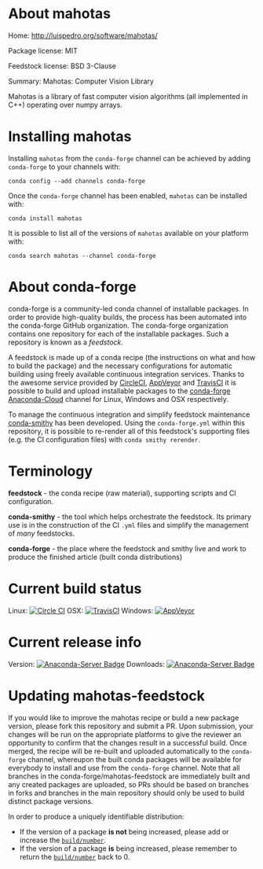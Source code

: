 About mahotas
=============

Home: http://luispedro.org/software/mahotas/

Package license: MIT

Feedstock license: BSD 3-Clause

Summary: Mahotas: Computer Vision Library

Mahotas is a library of fast computer vision algorithms
(all implemented in C++) operating over numpy arrays.


Installing mahotas
==================

Installing `mahotas` from the `conda-forge` channel can be achieved by adding `conda-forge` to your channels with:

```
conda config --add channels conda-forge
```

Once the `conda-forge` channel has been enabled, `mahotas` can be installed with:

```
conda install mahotas
```

It is possible to list all of the versions of `mahotas` available on your platform with:

```
conda search mahotas --channel conda-forge
```



About conda-forge
=================

conda-forge is a community-led conda channel of installable packages.
In order to provide high-quality builds, the process has been automated into the
conda-forge GitHub organization. The conda-forge organization contains one repository
for each of the installable packages. Such a repository is known as a *feedstock*.

A feedstock is made up of a conda recipe (the instructions on what and how to build
the package) and the necessary configurations for automatic building using freely
available continuous integration services. Thanks to the awesome service provided by
[CircleCI](https://circleci.com/), [AppVeyor](http://www.appveyor.com/)
and [TravisCI](https://travis-ci.org/) it is possible to build and upload installable
packages to the [conda-forge](https://anaconda.org/conda-forge)
[Anaconda-Cloud](http://docs.anaconda.org/) channel for Linux, Windows and OSX respectively.

To manage the continuous integration and simplify feedstock maintenance
[conda-smithy](http://github.com/conda-forge/conda-smithy) has been developed.
Using the ``conda-forge.yml`` within this repository, it is possible to re-render all of
this feedstock's supporting files (e.g. the CI configuration files) with ``conda smithy rerender``.


Terminology
===========

**feedstock** - the conda recipe (raw material), supporting scripts and CI configuration.

**conda-smithy** - the tool which helps orchestrate the feedstock.
                   Its primary use is in the construction of the CI ``.yml`` files
                   and simplify the management of *many* feedstocks.

**conda-forge** - the place where the feedstock and smithy live and work to
                  produce the finished article (built conda distributions)

Current build status
====================

Linux: [![Circle CI](https://circleci.com/gh/conda-forge/mahotas-feedstock.svg?style=shield)](https://circleci.com/gh/conda-forge/mahotas-feedstock)
OSX: [![TravisCI](https://travis-ci.org/conda-forge/mahotas-feedstock.svg?branch=master)](https://travis-ci.org/conda-forge/mahotas-feedstock)
Windows: [![AppVeyor](https://ci.appveyor.com/api/projects/status/github/conda-forge/mahotas-feedstock?svg=True)](https://ci.appveyor.com/project/conda-forge/mahotas-feedstock/branch/master)

Current release info
====================
Version: [![Anaconda-Server Badge](https://anaconda.org/conda-forge/mahotas/badges/version.svg)](https://anaconda.org/conda-forge/mahotas)
Downloads: [![Anaconda-Server Badge](https://anaconda.org/conda-forge/mahotas/badges/downloads.svg)](https://anaconda.org/conda-forge/mahotas)


Updating mahotas-feedstock
==========================

If you would like to improve the mahotas recipe or build a new
package version, please fork this repository and submit a PR. Upon submission,
your changes will be run on the appropriate platforms to give the reviewer an
opportunity to confirm that the changes result in a successful build. Once
merged, the recipe will be re-built and uploaded automatically to the
`conda-forge` channel, whereupon the built conda packages will be available for
everybody to install and use from the `conda-forge` channel.
Note that all branches in the conda-forge/mahotas-feedstock are
immediately built and any created packages are uploaded, so PRs should be based
on branches in forks and branches in the main repository should only be used to
build distinct package versions.

In order to produce a uniquely identifiable distribution:
 * If the version of a package **is not** being increased, please add or increase
   the [``build/number``](http://conda.pydata.org/docs/building/meta-yaml.html#build-number-and-string).
 * If the version of a package **is** being increased, please remember to return
   the [``build/number``](http://conda.pydata.org/docs/building/meta-yaml.html#build-number-and-string)
   back to 0.

